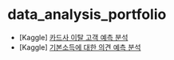 # data_analysis_portfolio


* [Kaggle] [카드사 이탈 고객 예측 분석](https://github.com/terri1102/data_analysis_portfolio/blob/main/%5Bkaggle%5Dcredit_card_customers.ipynb)
* [Kaggle] [기본소득에 대한 의견 예측 분석](https://github.com/terri1102/data_analysis_portfolio/blob/main/%5Bkaggle%5Dbasic_income_preference.ipynb)
